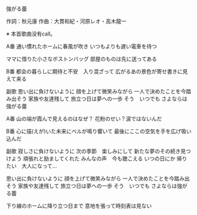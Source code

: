 強がる蕾

作詞：秋元康
作曲：大貫和紀・河原レオ・高木龍一

※ 本首歌曲没有call。

A番
通い慣れたホームに春風が吹き
いつもよりも遅い電車を待つ

ママに借りた小さなボストンバッグ
部屋のものは先に送ってある

B番
都会の暮らしに期待と不安　入り混ざって
広がるあの景色が寄せ書きに見えて来る

副歌
思い出に負けないように
顔を上げて微笑みながら
一人で決めたことを今踏み出そう
家族や友達残して
旅立つ日は夢への一歩
そう　いつでも
さよならは強がる蕾

A番
山の端が霞んで見えるのはなぜ？
花粉のせい？涙ではないんだ

B番
心に描(えが)いた未来にベルが鳴り響いて
最後にここの空気を手を広げ吸い込んだ

副歌
寂しさに負けないように
次の季節　楽しみにして
新たな夢のその続き見つけよう
頑張れと励ましてくれた
みんなの声　今も聴こえる
いつの日にか
帰りたい　大人になって…

思い出に負けないように
顔を上げて微笑みながら
一人で決めたことを今踏み出そう
家族や友達残して
旅立つ日は夢への一歩
そう　いつでも
さよならは強がる蕾

下り線のホームに降り立つ日まで
意地を張って時刻表は見ない